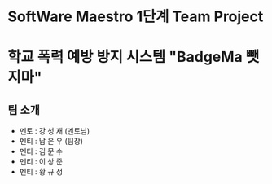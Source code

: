# SoftWare Maestro 1단계 Team Project

# 학교 폭력 예방 방지 시스템 "BadgeMa 뺏지마"

## 팀 소개
* 멘토 : 강 성 재 (멘토님)
* 멘티 : 남 은 우 (팀장)
* 멘티 : 김 문 수
* 멘티 : 이 상 준
* 멘티 : 황 규 정
      
      
